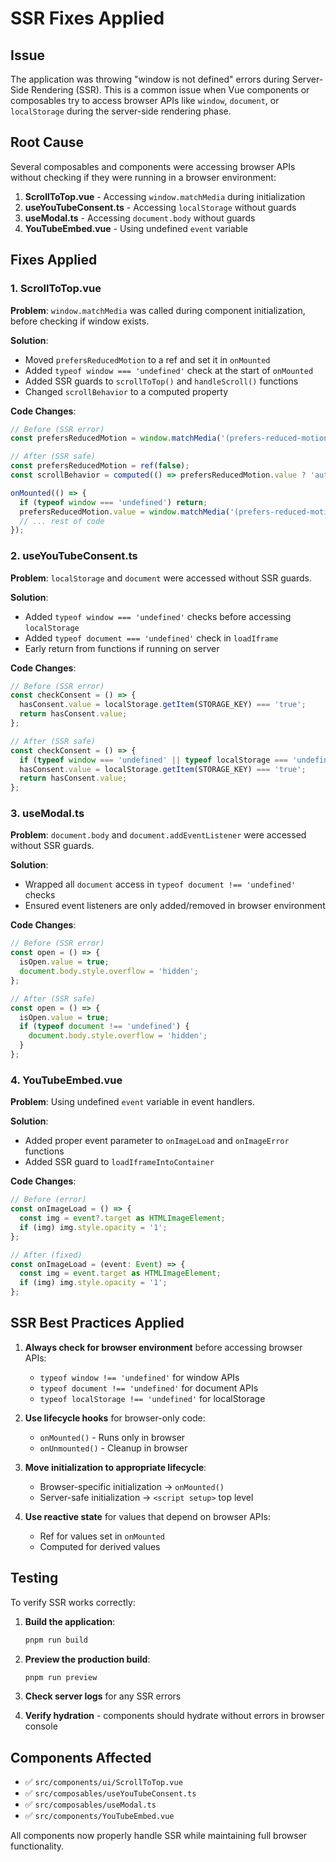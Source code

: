 # SSR Fixes Applied

## Issue
The application was throwing "window is not defined" errors during Server-Side Rendering (SSR). This is a common issue when Vue components or composables try to access browser APIs like `window`, `document`, or `localStorage` during the server-side rendering phase.

## Root Cause
Several composables and components were accessing browser APIs without checking if they were running in a browser environment:

1. **ScrollToTop.vue** - Accessing `window.matchMedia` during initialization
2. **useYouTubeConsent.ts** - Accessing `localStorage` without guards
3. **useModal.ts** - Accessing `document.body` without guards
4. **YouTubeEmbed.vue** - Using undefined `event` variable

## Fixes Applied

### 1. ScrollToTop.vue
**Problem**: `window.matchMedia` was called during component initialization, before checking if window exists.

**Solution**:
- Moved `prefersReducedMotion` to a ref and set it in `onMounted`
- Added `typeof window === 'undefined'` check at the start of `onMounted`
- Added SSR guards to `scrollToTop()` and `handleScroll()` functions
- Changed `scrollBehavior` to a computed property

**Code Changes**:
```typescript
// Before (SSR error)
const prefersReducedMotion = window.matchMedia('(prefers-reduced-motion: reduce)').matches;

// After (SSR safe)
const prefersReducedMotion = ref(false);
const scrollBehavior = computed(() => prefersReducedMotion.value ? 'auto' : 'smooth');

onMounted(() => {
  if (typeof window === 'undefined') return;
  prefersReducedMotion.value = window.matchMedia('(prefers-reduced-motion: reduce)').matches;
  // ... rest of code
});
```

### 2. useYouTubeConsent.ts
**Problem**: `localStorage` and `document` were accessed without SSR guards.

**Solution**:
- Added `typeof window === 'undefined'` checks before accessing `localStorage`
- Added `typeof document === 'undefined'` check in `loadIframe`
- Early return from functions if running on server

**Code Changes**:
```typescript
// Before (SSR error)
const checkConsent = () => {
  hasConsent.value = localStorage.getItem(STORAGE_KEY) === 'true';
  return hasConsent.value;
};

// After (SSR safe)
const checkConsent = () => {
  if (typeof window === 'undefined' || typeof localStorage === 'undefined') return false;
  hasConsent.value = localStorage.getItem(STORAGE_KEY) === 'true';
  return hasConsent.value;
};
```

### 3. useModal.ts
**Problem**: `document.body` and `document.addEventListener` were accessed without SSR guards.

**Solution**:
- Wrapped all `document` access in `typeof document !== 'undefined'` checks
- Ensured event listeners are only added/removed in browser environment

**Code Changes**:
```typescript
// Before (SSR error)
const open = () => {
  isOpen.value = true;
  document.body.style.overflow = 'hidden';
};

// After (SSR safe)
const open = () => {
  isOpen.value = true;
  if (typeof document !== 'undefined') {
    document.body.style.overflow = 'hidden';
  }
};
```

### 4. YouTubeEmbed.vue
**Problem**: Using undefined `event` variable in event handlers.

**Solution**:
- Added proper event parameter to `onImageLoad` and `onImageError` functions
- Added SSR guard to `loadIframeIntoContainer`

**Code Changes**:
```typescript
// Before (error)
const onImageLoad = () => {
  const img = event?.target as HTMLImageElement;
  if (img) img.style.opacity = '1';
};

// After (fixed)
const onImageLoad = (event: Event) => {
  const img = event.target as HTMLImageElement;
  if (img) img.style.opacity = '1';
};
```

## SSR Best Practices Applied

1. **Always check for browser environment** before accessing browser APIs:
   - `typeof window !== 'undefined'` for window APIs
   - `typeof document !== 'undefined'` for document APIs
   - `typeof localStorage !== 'undefined'` for localStorage

2. **Use lifecycle hooks** for browser-only code:
   - `onMounted()` - Runs only in browser
   - `onUnmounted()` - Cleanup in browser

3. **Move initialization to appropriate lifecycle**:
   - Browser-specific initialization → `onMounted()`
   - Server-safe initialization → `<script setup>` top level

4. **Use reactive state** for values that depend on browser APIs:
   - Ref for values set in `onMounted`
   - Computed for derived values

## Testing

To verify SSR works correctly:

1. **Build the application**:
   ```bash
   pnpm run build
   ```

2. **Preview the production build**:
   ```bash
   pnpm run preview
   ```

3. **Check server logs** for any SSR errors

4. **Verify hydration** - components should hydrate without errors in browser console

## Components Affected

- ✅ `src/components/ui/ScrollToTop.vue`
- ✅ `src/composables/useYouTubeConsent.ts`
- ✅ `src/composables/useModal.ts`
- ✅ `src/components/YouTubeEmbed.vue`

All components now properly handle SSR while maintaining full browser functionality.
